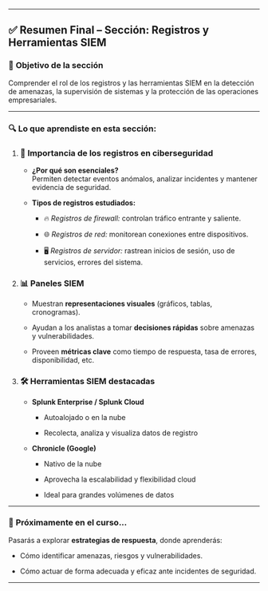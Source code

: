 
---

## ✅ **Resumen Final – Sección: Registros y Herramientas SIEM**

### 📌 **Objetivo de la sección**

Comprender el rol de los registros y las herramientas SIEM en la detección de amenazas, la supervisión de sistemas y la protección de las operaciones empresariales.

---

### 🔍 **Lo que aprendiste en esta sección:**

1. ### 🧾 **Importancia de los registros en ciberseguridad**
    
    - **¿Por qué son esenciales?**  
        Permiten detectar eventos anómalos, analizar incidentes y mantener evidencia de seguridad.
        
    - **Tipos de registros estudiados:**
        
        - 🔥 _Registros de firewall:_ controlan tráfico entrante y saliente.
            
        - 🌐 _Registros de red:_ monitorean conexiones entre dispositivos.
            
        - 🖥️ _Registros de servidor:_ rastrean inicios de sesión, uso de servicios, errores del sistema.
            
2. ### 📊 **Paneles SIEM**
    
    - Muestran **representaciones visuales** (gráficos, tablas, cronogramas).
        
    - Ayudan a los analistas a tomar **decisiones rápidas** sobre amenazas y vulnerabilidades.
        
    - Proveen **métricas clave** como tiempo de respuesta, tasa de errores, disponibilidad, etc.
        
3. ### 🛠️ **Herramientas SIEM destacadas**
    
    - **Splunk Enterprise / Splunk Cloud**
        
        - Autoalojado o en la nube
            
        - Recolecta, analiza y visualiza datos de registro
            
    - **Chronicle (Google)**
        
        - Nativo de la nube
            
        - Aprovecha la escalabilidad y flexibilidad cloud
            
        - Ideal para grandes volúmenes de datos
            

---

### 🧠 **Próximamente en el curso...**

Pasarás a explorar **estrategias de respuesta**, donde aprenderás:

- Cómo identificar amenazas, riesgos y vulnerabilidades.
    
- Cómo actuar de forma adecuada y eficaz ante incidentes de seguridad.
    

---
